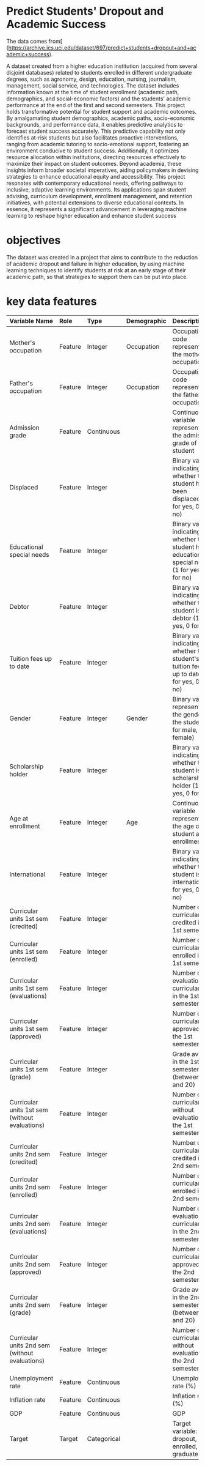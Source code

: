 # Predict Students' Dropout and Academic Success

The data comes from[ (https://archive.ics.uci.edu/dataset/697/predict+students+dropout+and+academic+success).

A dataset created from a higher education institution (acquired from several disjoint databases) related to students enrolled in different undergraduate degrees, such as agronomy, design, education, nursing, journalism, management, social service, and technologies. The dataset includes information known at the time of student enrollment (academic path, demographics, and social-economic factors) and the students' academic performance at the end of the first and second semesters.
This project holds transformative potential for student support and academic outcomes. By amalgamating student demographics, academic paths, socio-economic backgrounds, and performance data, it enables predictive analytics to forecast student success accurately. This predictive capability not only identifies at-risk students but also facilitates proactive interventions, ranging from academic tutoring to socio-emotional support, fostering an environment conducive to student success. Additionally, it optimizes resource allocation within institutions, directing resources effectively to maximize their impact on student outcomes. Beyond academia, these insights inform broader societal imperatives, aiding policymakers in devising strategies to enhance educational equity and accessibility. This project resonates with contemporary educational needs, offering pathways to inclusive, adaptive learning environments. Its applications span student advising, curriculum development, enrollment management, and retention initiatives, with potential extensions to diverse educational contexts. In essence, it represents a significant advancement in leveraging machine learning to reshape higher education and enhance student success


# objectives

The dataset was created in a project that aims to contribute to the reduction of academic dropout and failure in higher education, by using machine learning techniques to identify students at risk at an early stage of their academic path, so that strategies to support them can be put into place. 



# key data features

| Variable Name                   | Role    | Type       | Demographic | Description                                                                                            |
|:--------------------------------|:--------|:-----------|:------------|:-------------------------------------------------------------------------------------------------------|
| Mother's occupation             | Feature | Integer    | Occupation  | Occupation code representing the mother's occupation                                                    |
| Father's occupation             | Feature | Integer    | Occupation  | Occupation code representing the father's occupation                                                     |
| Admission grade                 | Feature | Continuous |             | Continuous variable representing the admission grade of the student                                       |
| Displaced                       | Feature | Integer    |             | Binary variable indicating whether the student has been displaced (1 for yes, 0 for no)                   |
| Educational special needs       | Feature | Integer    |             | Binary variable indicating whether the student has educational special needs (1 for yes, 0 for no)       |
| Debtor                          | Feature | Integer    |             | Binary variable indicating whether the student is a debtor (1 for yes, 0 for no)                         |
| Tuition fees up to date         | Feature | Integer    |             | Binary variable indicating whether the student's tuition fees are up to date (1 for yes, 0 for no)       |
| Gender                          | Feature | Integer    | Gender      | Binary variable representing the gender of the student (1 for male, 0 for female)                         |
| Scholarship holder              | Feature | Integer    |             | Binary variable indicating whether the student is a scholarship holder (1 for yes, 0 for no)            |
| Age at enrollment               | Feature | Integer    | Age         | Continuous variable representing the age of the student at enrollment                                    |
| International                     | Feature | Integer    |             | Binary variable indicating whether the student is international (1 for yes, 0 for no)                    |
| Curricular units 1st sem (credited)    | Feature | Integer    |             | Number of curricular units credited in the 1st semester                                                  |
| Curricular units 1st sem (enrolled)   | Feature | Integer    |             | Number of curricular units enrolled in the 1st semester                                                   |
| Curricular units 1st sem (evaluations)| Feature | Integer    |             | Number of evaluations for curricular units in the 1st semester                                            |
| Curricular units 1st sem (approved)  | Feature | Integer    |             | Number of curricular units approved in the 1st semester                                                   |
| Curricular units 1st sem (grade)     | Feature | Integer    |             | Grade average in the 1st semester (between 0 and 20)                                                       |
| Curricular units 1st sem (without evaluations)| Feature | Integer    |             | Number of curricular units without evaluations in the 1st semester                                         |
| Curricular units 2nd sem (credited)    | Feature | Integer    |             | Number of curricular units credited in the 2nd semester                                                  |
| Curricular units 2nd sem (enrolled)   | Feature | Integer    |             | Number of curricular units enrolled in the 2nd semester                                                  |
| Curricular units 2nd sem (evaluations)| Feature | Integer    |             | Number of evaluations for curricular units in the 2nd semester                                            |
| Curricular units 2nd sem (approved)  | Feature | Integer    |             | Number of curricular units approved in the 2nd semester                                                   |
| Curricular units 2nd sem (grade)     | Feature | Integer    |             | Grade average in the 2nd semester (between 0 and 20)                                                       |
| Curricular units 2nd sem (without evaluations)| Feature | Integer    |             | Number of curricular units without evaluations in the 2nd semester                                         |
| Unemployment rate               | Feature | Continuous |             | Unemployment rate (%)                                                                                   |
| Inflation rate                  | Feature | Continuous |             | Inflation rate (%)                                                                                      |
| GDP                             | Feature | Continuous |             | GDP                                                                                                     |
| Target                          | Target  | Categorical|             | Target variable: dropout, enrolled, or graduate                                                         |
